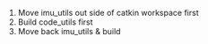 1. Move imu_utils out side of catkin workspace first
2. Build code_utils first
3. Move back imu_utils & build